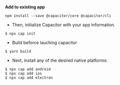 **Add to existing app**
```shell script
npm install --save @capacitor/core @capacitor/cli
```
- Then, initialize Capacitor with your app information.
```shell script
$ npx cap init
```
- Build beforce lauching capacitor
```shell script
$ yarn build
```
- Next, install any of the desired native platforms:
```shell script
$ npx cap add android
$ npx cap add ios
$ npx cap add electron
```

